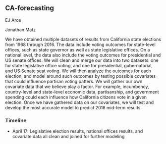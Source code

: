 ## CA-forecasting

EJ Arce

Jonathan Matz

We have obtained multiple datasets of results from California state elections from 1968 through 2016. The data include voting outcomes for state-level offices, such as state governor as well as state legislative offices. On a national level, the data also include the voting outcomes for presidential and US senate offices. We will clean and merge our data into two datasets: one for state legislative office voting, and one for presidential, gubernatorial, and US Senate seat voting. We will then analyze the outcomes for each election, and model around such outcomes by testing possible covariates that could influence  partisan voting patters. We will gather our own covariate data that we believe play a factor. For example, incumbency, country-level and state-level economic data, partisanship, and government spending could each influence how California citizens vote in a given election. Once we have gathered data on our covariates, we will test and develop the most accurate model to predict 2018 mid-term results.

### Timeline
* April 17: Legislative election results, national offices results, and covariate data all clean and joined for further modeling
